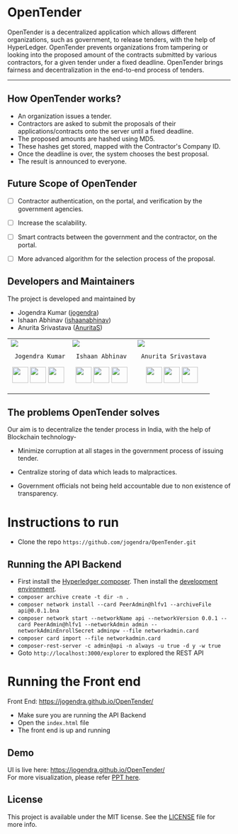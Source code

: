 # OpenTender

OpenTender is a decentralized application which allows different organizations, such as government, to release tenders, with the help of HyperLedger. OpenTender prevents organizations from tampering or looking into the proposed amount of the contracts submitted by various contractors, for a given tender under a fixed deadline.
OpenTender brings fairness and decentralization in the end-to-end process of tenders.

---

## How OpenTender works?
- An organization issues a tender.
- Contractors are asked to submit the proposals of their applications/contracts onto the server until a fixed deadline.
- The proposed amounts are hashed using MD5.
- These hashes get stored, mapped with the Contractor's Company ID.
- Once the deadline is over, the system chooses the best proposal.
- The result is announced to everyone.

## Future Scope of OpenTender
- [ ] Contractor authentication, on the portal, and verification by the government agencies.
- [ ] Increase the scalability.
- [ ] Smart contracts between the government and the contractor, on the portal.
- [ ] More advanced algorithm for the selection process of the proposal.


## Developers and Maintainers
The project is developed and maintained by
- Jogendra Kumar ([jogendra](https://github.com/jogendra))
- Ishaan Abhinav ([ishaanabhinav](https://github.com/ishaanabhinav))
- Anurita Srivastava ([AnuritaS](https://github.com/AnuritaS))
<table>
<tr>
<td>
  <img src="https://avatars1.githubusercontent.com/u/20956124?s=150&v=4"/>
     
     Jogendra Kumar

<p align="center">
<a href = "https://github.com/jogendra"><img src = "http://www.iconninja.com/files/241/825/211/round-collaboration-social-github-code-circle-network-icon.svg" width="36" height = "36"/></a>
<a href = "https://twitter.com/imjog24"><img src = "https://www.shareicon.net/download/2016/07/06/107115_media.svg" width="36" height="36"/></a>
<a href = "https://www.linkedin.com/in/jogendrasingh24/"><img src = "http://www.iconninja.com/files/863/607/751/network-linkedin-social-connection-circular-circle-media-icon.svg" width="36" height="36"/></a>
</p>
</td>

<td>
     <img src="https://avatars1.githubusercontent.com/u/13931850?s=150&v=4"/>
     
     Ishaan Abhinav 

<p align="center">
<a href = "https://github.com/ishaanabhinav"><img src = "http://www.iconninja.com/files/241/825/211/round-collaboration-social-github-code-circle-network-icon.svg" width="36" height = "36"/></a>
<a href = "https://twitter.com/ishaanabhinav"><img src = "https://www.shareicon.net/download/2016/07/06/107115_media.svg" width="36" height="36"/></a>
<a href = "https://www.linkedin.com/in/ishaanabhinav"><img src = "http://www.iconninja.com/files/863/607/751/network-linkedin-social-connection-circular-circle-media-icon.svg" width="36" height="36"/></a>
</p>
</td>

<td>
     <img src="https://avatars1.githubusercontent.com/u/18022942?s=150&v=4" />
     
     Anurita Srivastava

<p align="center">
<a href = "https://github.com/AnuritaS"><img src = "http://www.iconninja.com/files/241/825/211/round-collaboration-social-github-code-circle-network-icon.svg" width="36" height = "36"/></a>
<a href = "https://twitter.com/Anurita_S"><img src = "https://www.shareicon.net/download/2016/07/06/107115_media.svg" width="36" height="36"/></a>
<a href = "https://www.linkedin.com/in/anurita-srivastava/"><img src = "http://www.iconninja.com/files/863/607/751/network-linkedin-social-connection-circular-circle-media-icon.svg" width="36" height="36"/></a>
</p>
</td>
</tr>
</table>

## The problems OpenTender solves
Our aim is to decentralize the tender process in India, with the help of Blockchain technology-

- Minimize corruption at all stages in the government process of issuing tender.

- Centralize storing of data which leads to malpractices.

- Government officials not being held accountable due to non existence of transparency.

  
# Instructions to run

- Clone the repo `https://github.com/jogendra/OpenTender.git`
## Running the API Backend
- First install the [Hyperledger composer](https://hyperledger.github.io/composer/latest/installing/installing-prereqs.html). Then install the [development environment](https://hyperledger.github.io/composer/latest/installing/development-tools.html).
- `composer archive create -t dir -n .`
- `composer network install --card PeerAdmin@hlfv1 --archiveFile api@0.0.1.bna`
- `composer network start --networkName api --networkVersion 0.0.1 --card PeerAdmin@hlfv1 --networkAdmin admin --networkAdminEnrollSecret adminpw --file networkadmin.card`
- `composer card import --file networkadmin.card` 
- `composer-rest-server -c admin@api -n always -u true -d y -w true`
- Goto `http://localhost:3000/explorer` to explored the REST API

# Running the Front end
Front End: https://jogendra.github.io/OpenTender/
- Make sure you are running the API Backend 
- Open the `index.html` file
- The front end is up and running 

## Demo
UI is live here: https://jogendra.github.io/OpenTender/<br>
For more visualization, please refer [PPT here](https://docs.google.com/presentation/d/1vqxMGqF9bOw0UcSOwBrSSTZnbY4nBoANwORb9x7Rjtg/edit?usp=sharing).


## License

This project is available under the MIT license. See the [LICENSE](LICENSE) file for more info.
